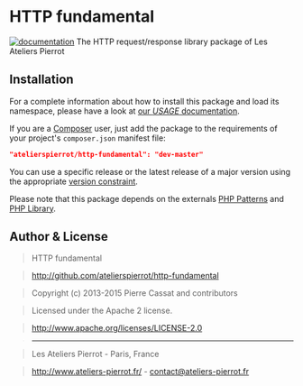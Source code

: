 HTTP fundamental
================

[![documentation](http://img.ateliers-pierrot-static.fr/read-the-doc.svg)](http://docs.ateliers-pierrot.fr/http-fundamental/)
The HTTP request/response library package of Les Ateliers Pierrot


Installation
------------

For a complete information about how to install this package and load its namespace, 
please have a look at [our *USAGE* documentation](http://github.com/atelierspierrot/atelierspierrot/blob/master/USAGE.md).

If you are a [Composer](http://getcomposer.org/) user, just add the package to the 
requirements of your project's `composer.json` manifest file:

```json
"atelierspierrot/http-fundamental": "dev-master"
```

You can use a specific release or the latest release of a major version using the appropriate
[version constraint](http://getcomposer.org/doc/01-basic-usage.md#package-versions).

Please note that this package depends on the externals [PHP Patterns](https://github.com/atelierspierrot/patterns)
and [PHP Library](https://github.com/atelierspierrot/library).


Author & License
----------------

>    HTTP fundamental

>    http://github.com/atelierspierrot/http-fundamental

>    Copyright (c) 2013-2015 Pierre Cassat and contributors

>    Licensed under the Apache 2 license.

>    http://www.apache.org/licenses/LICENSE-2.0

>    ----

>    Les Ateliers Pierrot - Paris, France

>    <http://www.ateliers-pierrot.fr/> - <contact@ateliers-pierrot.fr>
